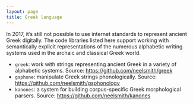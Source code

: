 ```yaml
---
layout: page
title: Greek language
---
```


In 2017, it’s still not possible to use internet standards to represent ancient Greek digitally. The code libraries listed here support working with semantically explicit representations of the numerous alphabetic writing systems used in the archaic and classical Greek world.

- `greek`:  work with strings representing ancient Greek in a variety of alphabetic systems. Source:  <https://github.com/neelsmith/greek>
- `gsphone`:  manipulate Greek strings phonologically. Source: <https://github.com/neelsmith/gsphonology>
- `kanones`: a system for building corpus-specific Greek morphological parsers.  Source:  <https://github.com/neelsmith/kanones>
